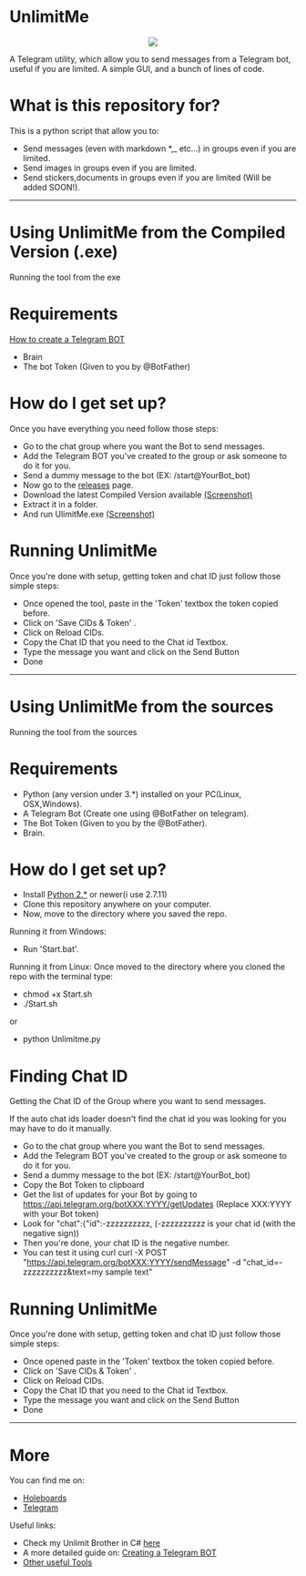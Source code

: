# UnlimitMe #
<p align="center"><img src="http://image.prntscr.com/image/81904bce629e4e50ac7fefb3284e4dc6.png" /</p>


A Telegram utility, which allow you to send messages from a Telegram bot, useful if you are limited.
A simple GUI, and a bunch of lines of code.

# What is this repository for? #

This is a python script that allow you to:

* Send messages (even with markdown *,_ etc...) in groups even if you are limited.
* Send images in groups even if you are limited.
* Send stickers,documents in groups even if you are limited (Will be added SOON!).

***

# Using UnlimitMe from the Compiled Version (.exe) #

Running the tool from the exe

# Requirements #

[How to create a Telegram BOT](https://core.telegram.org/bots#3-how-do-i-create-a-bot)

* Brain
* The bot Token (Given to you by @BotFather) 

# How do I get set up? #

Once you have everything you need follow those steps:

* Go to the chat group where you want the Bot to send messages.
* Add the Telegram BOT you've created to the group or ask someone to do it for you.
* Send a dummy message to the bot (EX: /start@YourBot_bot)
* Now go to the [releases](https://github.com/GooogIe/UnlimitMe/releases) page.
* Download the latest Compiled Version available [(Screenshot)](http://image.prntscr.com/image/d3295f0a408f4aedad4b839a8ae82b33.png)
* Extract it in a folder.
* And run UlimitMe.exe [(Screenshot)](http://image.prntscr.com/image/a289c83bdaee4e59b98117dd902b26e4.png)

# Running UnlimitMe #

Once you're done with setup, getting token and chat ID just follow those simple steps:

* Once opened the tool, paste in the 'Token' textbox the token copied before.
* Click on 'Save CIDs & Token' .
* Click on Reload CIDs.
* Copy the Chat ID that you need to the Chat id Textbox.
* Type the message you want and click on the Send Button
* Done

***

# Using UnlimitMe from the sources #

Running the tool from the sources

# Requirements #

* Python (any version under 3.*) installed on your PC(Linux, OSX,Windows).
* A Telegram Bot (Create one using @BotFather on telegram).
* The Bot Token (Given to you by the @BotFather).
* Brain.

# How do I get set up? #

* Install [Python 2.*](https://www.python.org/download/releases/2.7/) or newer(i use 2.7.11)
* Clone this repository anywhere on your computer.
* Now, move to the directory where you saved the repo.

Running it from Windows:

* Run 'Start.bat'.

Running it from Linux:
Once moved to the directory where you cloned the repo with the terminal type:

* chmod +x Start.sh
* ./Start.sh

or

* python Unlimitme.py

# Finding Chat ID #

Getting the Chat ID of the Group where you want to send messages.

If the auto chat ids loader doesn't find the chat id you was looking for you may have to do it manually.

* Go to the chat group where you want the Bot to send messages.
* Add the Telegram BOT you've created to the group or ask someone to do it for you.
* Send a dummy message to the bot (EX: /start@YourBot_bot)
* Copy the Bot Token to clipboard
* Get the list of updates for your Bot by going to https://api.telegram.org/botXXX:YYYY/getUpdates (Replace XXX:YYYY with your Bot token)
* Look for "chat":{"id":-zzzzzzzzzz,      (-zzzzzzzzzz is your chat id (with the negative sign))
* Then you're done, your chat ID is the negative number.
* You can test it using curl curl -X POST "https://api.telegram.org/botXXX:YYYY/sendMessage" -d "chat_id=-zzzzzzzzzz&text=my sample text"

# Running UnlimitMe #

Once you're done with setup, getting token and chat ID just follow those simple steps:

* Once opened paste in the 'Token' textbox the token copied before.
* Click on 'Save CIDs & Token' .
* Click on Reload CIDs.
* Copy the Chat ID that you need to the Chat id Textbox.
* Type the message you want and click on the Send Button
* Done

***
# More #

You can find me on:

* [Holeboards](www.holeboards.eu)
* [Telegram](www.telegram.me/GooogIe)

Useful links:

* Check my Unlimit Brother in C# [here](https://github.com/neon-loled/UnlimiTG)
* A more detailed guide on: [Creating a Telegram BOT](https://core.telegram.org/bots#3-how-do-i-create-a-bot)
* [Other useful Tools](http://neonn.ga/tgtools)
